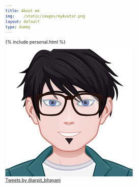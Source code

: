 ```yaml
---
title: About me
img:    /static/images/myAvatar.png
layout: default
type: dummy
---
```



{% include personal.html %}

<div class="ui centered two column grid">
    <div class="column">
        <div class="ui center aligned basic segment">
            <img src='/static/images/myAvatar.png'>
        </div>
    </div>
    <div class="column">
        <div class="ui center aligned basic segment">
            <a class="twitter-timeline" href="https://twitter.com/arpit_bhayani" data-widget-id="675737137438822400">Tweets by @arpit_bhayani</a>
            <script>!function(d,s,id){var js,fjs=d.getElementsByTagName(s)[0],p=/^http:/.test(d.location)?'http':'https';if(!d.getElementById(id)){js=d.createElement(s);js.id=id;js.src=p+"://platform.twitter.com/widgets.js";fjs.parentNode.insertBefore(js,fjs);}}(document,"script","twitter-wjs");</script>
        </div>
    </div>
</div>

<div class="ui center aligned basic segment">
    <a href="https://github.com/arpitbbhayani"><i class="very huge github icon"></i></a>
    <a href="https://facebook.com/itsmearpit"><i class="very huge facebook icon"></i></a>
    <a href="mailto:arpit.b.bhayani@gmail.com"><i class="very huge mail icon"></i></a>
</div>
